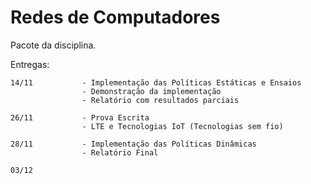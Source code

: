 # Redes de Computadores
Pacote da disciplina.

Entregas:
```
14/11           - Implementação das Políticas Estáticas e Ensaios
                - Demonstração da implementação
                - Relatório com resultados parciais
```
```
26/11           - Prova Escrita
                - LTE e Tecnologias IoT (Tecnologias sem fio)
```
```
28/11           - Implementação das Políticas Dinâmicas
                - Relatório Final
```

```
03/12          
